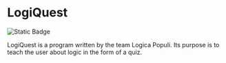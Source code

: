 # LogiQuest
![Static Badge](https://img.shields.io/badge/Verson-1.0.1.0--beta-%230000FF)

LogiQuest is a program written by the team Logica Populi.
Its purpose is to teach the user about logic in the form of a quiz.